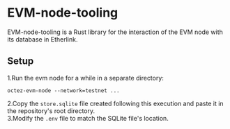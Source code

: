 # EVM-node-tooling

EVM-node-tooling is a Rust library for the interaction of the EVM node with its database in Etherlink.


## Setup

1.Run the evm node for a while in a separate directory: 
```
octez-evm-node --network=testnet ...
```  
2.Copy the ``store.sqlite`` file created following this execution and paste it in the repository's root directory.  
3.Modify the ``.env`` file to match the SQLite file's location.  

